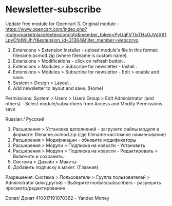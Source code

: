 # Newsletter-subscribe
 Update free module for Opencart 3.
 Original module - https://www.opencart.com/index.php?route=marketplace/extension/info&member_token=PyUqFVTIxTHaOJVdXK1LpyCfgIWlJhiY&extension_id=31364&filter_member=webcorvo

1. Extensions > Extension Installer - upload module's file in this format: filename.ocmod.zip (where filename is custom name).
2. Extensions > Modifications - click on refresh button .
3. Extensions > Modules > Subscribe for newsletter - Install .
4. Extensions > Modules > Subscribe for newsletter - Edit > enable and save.
5. System > Design > Layout .
6. Add newsletter to layout and save. (Home)

Permissions:
System > Users > Users Group > Edit Administrator (and others) - Select module/subscribers from Access and Modify Permissions save

Russian / Русский

1. Расширения > Установка дополнений - загрузите файлы модуля в формате: filename.ocmod.zip (где filename кастомное наименование)
2. Расширения > Модификации - обновите модификаторы
3. Расширения > Модули > Подписка на новости - Установить 
4. Расширения > Модули > Подписка на новости - Редактировать > Включить и сохранить.
5. Система > Дизайн > Макеты 
6. Добавить подписку в макет. (Главная)

Разрешения:
Система > Пользователи > Группа пользователей >  Administrator (или другой) - Выберите module/subscribers - разрешить просмотр/редактирование

Donat/ Донат
410017191070362 - Yandex Money 
